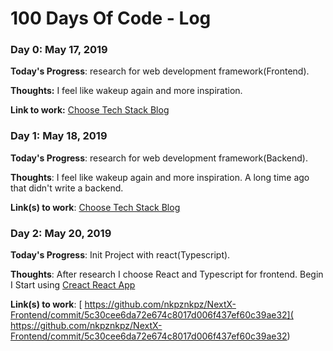 # 100 Days Of Code - Log

### Day 0: May 17, 2019 

**Today's Progress**: research for web development framework(Frontend).

**Thoughts:** I feel like wakeup again and more inspiration.

**Link to work:** [Choose Tech Stack Blog](https://blog.nextzy.me/%E0%B8%A1%E0%B8%B2%E0%B9%80%E0%B8%A5%E0%B8%B7%E0%B8%AD%E0%B8%81-tech-stack-%E0%B8%97%E0%B8%B5%E0%B9%88%E0%B9%83%E0%B8%8A%E0%B9%88%E0%B8%AA%E0%B8%B3%E0%B8%AB%E0%B8%A3%E0%B8%B1%E0%B8%9Aweb-%E0%B8%9B%E0%B8%B5-2019-10a0cc091166)

### Day 1: May 18, 2019 

**Today's Progress**: research for web development framework(Backend).

**Thoughts**: I feel like wakeup again and more inspiration. A long time ago that didn't write a backend.

**Link(s) to work**: [Choose Tech Stack Blog](https://blog.nextzy.me/%E0%B8%A1%E0%B8%B2%E0%B9%80%E0%B8%A5%E0%B8%B7%E0%B8%AD%E0%B8%81-tech-stack-%E0%B8%97%E0%B8%B5%E0%B9%88%E0%B9%83%E0%B8%8A%E0%B9%88%E0%B8%AA%E0%B8%B3%E0%B8%AB%E0%B8%A3%E0%B8%B1%E0%B8%9Aweb-%E0%B8%9B%E0%B8%B5-2019-10a0cc091166)


### Day 2: May 20, 2019 

**Today's Progress**: Init Project with react(Typescript).

**Thoughts**: After research I choose React and Typescript for frontend. Begin I Start using [Creact React App](https://facebook.github.io/create-react-app/)

**Link(s) to work**: [
https://github.com/nkpznkpz/NextX-Frontend/commit/5c30cee6da72e674c8017d006f437ef60c39ae32](
https://github.com/nkpznkpz/NextX-Frontend/commit/5c30cee6da72e674c8017d006f437ef60c39ae32)

